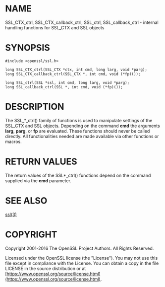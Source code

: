 # NAME

SSL\_CTX\_ctrl, SSL\_CTX\_callback\_ctrl, SSL\_ctrl, SSL\_callback\_ctrl - internal handling functions for SSL\_CTX and SSL objects

# SYNOPSIS

    #include <openssl/ssl.h>

    long SSL_CTX_ctrl(SSL_CTX *ctx, int cmd, long larg, void *parg);
    long SSL_CTX_callback_ctrl(SSL_CTX *, int cmd, void (*fp)());

    long SSL_ctrl(SSL *ssl, int cmd, long larg, void *parg);
    long SSL_callback_ctrl(SSL *, int cmd, void (*fp)());

# DESCRIPTION

The SSL\_\*\_ctrl() family of functions is used to manipulate settings of
the SSL\_CTX and SSL objects. Depending on the command **cmd** the arguments
**larg**, **parg**, or **fp** are evaluated. These functions should never
be called directly. All functionalities needed are made available via
other functions or macros.

# RETURN VALUES

The return values of the SSL\*\_ctrl() functions depend on the command
supplied via the **cmd** parameter.

# SEE ALSO

[ssl(3)](http://man.he.net/man3/ssl)

# COPYRIGHT

Copyright 2001-2016 The OpenSSL Project Authors. All Rights Reserved.

Licensed under the OpenSSL license (the "License").  You may not use
this file except in compliance with the License.  You can obtain a copy
in the file LICENSE in the source distribution or at
[https://www.openssl.org/source/license.html](https://www.openssl.org/source/license.html).
